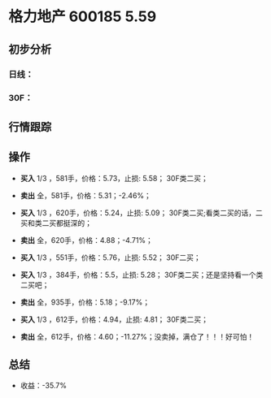 # 格力地产 600185 5.59
## 初步分析
### 日线：
  
### 30F：
  
## 行情跟踪
  
## 操作
  - **买入** 1/3 ，581手，价格：5.73，止损: 5.58； 30F类二买；
  - **卖出** 全，581手，价格：5.31；-2.46%；

  - **买入** 1/3 ，620手，价格：5.24，止损: 5.09； 30F类二买;看类二买的话，二买和类二买都挺深的；
  - **卖出** 全，620手，价格：4.88；-4.71%；

  - **买入** 1/3 ，551手，价格：5.76，止损: 5.52； 30F二买；
  - **买入** 1/3 ，384手，价格：5.5，止损: 5.28； 30F类二买；还是坚持看一个类二买吧；
  - **卖出** 全，935手，价格：5.18；-9.17%；

  - **买入** 1/3 ，612手，价格：4.94，止损: 4.81； 30F类二买；
  - **卖出** 全，612手，价格：4.60；-11.27%；没卖掉，满仓了！！！好可怕！

## 总结
  - 收益：-35.7%